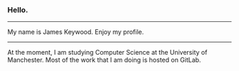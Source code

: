 ### Hello.

---

My name is James Keywood.
Enjoy my profile.

---

At the moment, I am studying Computer Science at the University of Manchester.
Most of the work that I am doing is hosted on GitLab.
